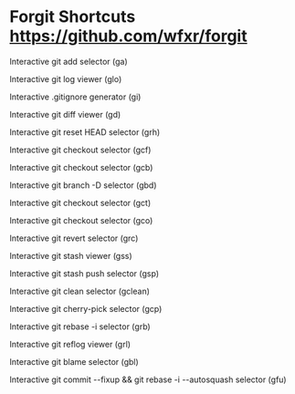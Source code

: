 # Forgit Shortcuts https://github.com/wfxr/forgit

Interactive git add selector (ga)

Interactive git log viewer (glo)

Interactive .gitignore generator (gi)

Interactive git diff viewer (gd)

Interactive git reset HEAD <file> selector (grh)

Interactive git checkout <file> selector (gcf)

Interactive git checkout <branch> selector (gcb)

Interactive git branch -D <branch> selector (gbd)

Interactive git checkout <tag> selector (gct)

Interactive git checkout <commit> selector (gco)

Interactive git revert <commit> selector (grc)

Interactive git stash viewer (gss)

Interactive git stash push selector (gsp)

Interactive git clean selector (gclean)

Interactive git cherry-pick selector (gcp)

Interactive git rebase -i selector (grb)

Interactive git reflog viewer (grl)

Interactive git blame selector (gbl)

Interactive git commit --fixup && git rebase -i --autosquash selector (gfu)
